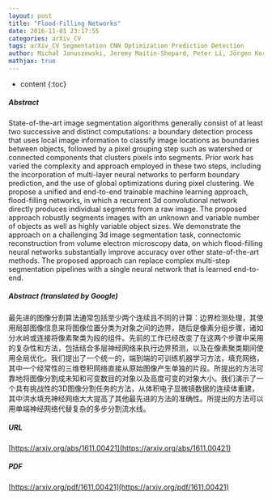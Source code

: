 ```yaml
---
layout: post
title: "Flood-Filling Networks"
date: 2016-11-01 23:17:55
categories: arXiv_CV
tags: arXiv_CV Segmentation CNN Optimization Prediction Detection
author: Michał Januszewski, Jeremy Maitin-Shepard, Peter Li, Jörgen Kornfeld, Winfried Denk, Viren Jain
mathjax: true
---
```


* content
{:toc}

##### Abstract
State-of-the-art image segmentation algorithms generally consist of at least two successive and distinct computations: a boundary detection process that uses local image information to classify image locations as boundaries between objects, followed by a pixel grouping step such as watershed or connected components that clusters pixels into segments. Prior work has varied the complexity and approach employed in these two steps, including the incorporation of multi-layer neural networks to perform boundary prediction, and the use of global optimizations during pixel clustering. We propose a unified and end-to-end trainable machine learning approach, flood-filling networks, in which a recurrent 3d convolutional network directly produces individual segments from a raw image. The proposed approach robustly segments images with an unknown and variable number of objects as well as highly variable object sizes. We demonstrate the approach on a challenging 3d image segmentation task, connectomic reconstruction from volume electron microscopy data, on which flood-filling neural networks substantially improve accuracy over other state-of-the-art methods. The proposed approach can replace complex multi-step segmentation pipelines with a single neural network that is learned end-to-end.

##### Abstract (translated by Google)
最先进的图像分割算法通常包括至少两个连续且不同的计算：边界检测处理，其使用局部图像信息来将图像位置分类为对象之间的边界，随后是像素分组步骤，诸如分水岭或连接将像素聚类为段的组件。先前的工作已经改变了在这两个步骤中采用的复杂性和方法，包括结合多层神经网络来执行边界预测，以及在像素聚类期间使用全局优化。我们提出了一个统一的，端到端的可训练机器学习方法，填充网络，其中一个经常性的三维卷积网络直接从原始图像产生单独的片段。所提出的方法可靠地将图像分割成未知和可变数目的对象以及高度可变的对象大小。我们演示了一个具有挑战性的3D图像分割任务的方法，从体积电子显微镜数据的连续体重建，其中洪水填充神经网络大大提高了其他最先进的方法的准确性。所提出的方法可以用单端神经网络代替复杂的多步分割流水线。

##### URL
[https://arxiv.org/abs/1611.00421](https://arxiv.org/abs/1611.00421)

##### PDF
[https://arxiv.org/pdf/1611.00421](https://arxiv.org/pdf/1611.00421)

